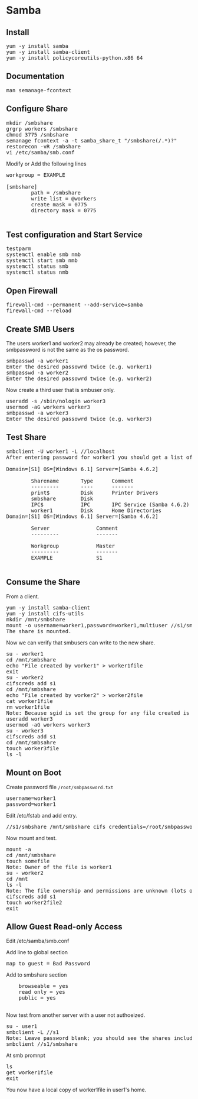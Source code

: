 # Samba

## Install

<pre>
yum -y install samba
yum -y install samba-client
yum -y install policycoreutils-python.x86_64
</pre>

## Documentation

<pre>
man semanage-fcontext
</pre>


## Configure Share

<pre>
mkdir /smbshare
grgrp workers /smbshare
chmod 3775 /smbshare
semanage fcontext -a -t samba_share_t "/smbshare(/.*)?"
restorecon -vR /smbshare
vi /etc/samba/smb.conf
</pre>

Modify or Add the following lines
<pre>
workgroup = EXAMPLE

[smbshare]
        path = /smbshare
        write list = @workers
        create mask = 0775
        directory mask = 0775

</pre>

## Test configuration and Start Service

<pre>
testparm
systemctl enable smb nmb
systemctl start smb nmb
systemctl status smb
systemctl status nmb
</pre>


## Open Firewall

<pre>
firewall-cmd --permanent --add-service=samba
firewall-cmd --reload
</pre>

## Create SMB Users

The users worker1 and worker2 may already be created; however, the smbpassword is not the same as the os password.

<pre>
smbpasswd -a worker1
Enter the desired passowrd twice (e.g. worker1)
smbpasswd -a worker2
Enter the desired passowrd twice (e.g. worker2)
</pre>

Now create a third user that is smbuser only.

<pre>
useradd -s /sbin/nologin worker3
usermod -aG workers worker3
smbpasswd -a worker3
Enter the desired passowrd twice (e.g. worker3)
</pre>


## Test Share

<pre>
smbclient -U worker1 -L //localhost
After entering password for worker1 you should get a list of share. For example:

Domain=[S1] OS=[Windows 6.1] Server=[Samba 4.6.2]

        Sharename       Type      Comment
        ---------       ----      -------
        print$          Disk      Printer Drivers
        smbshare        Disk      
        IPC$            IPC       IPC Service (Samba 4.6.2)
        worker1         Disk      Home Directories
Domain=[S1] OS=[Windows 6.1] Server=[Samba 4.6.2]

        Server               Comment
        ---------            -------

        Workgroup            Master
        ---------            -------
        EXAMPLE              S1

</pre>

</pre>


## Consume the Share

From a client.

<pre>
yum -y install samba-client
yum -y install cifs-utils
mkdir /mnt/smbshare
mount -o username=worker1,password=worker1,multiuser //s1/smbshare /mnt/smbshare
The share is mounted.
</pre>

Now we can verify that smbusers can write to the new share.

<pre>
su - worker1
cd /mnt/smbshare
echo "File created by worker1" > worker1file
exit
su - worker2
cifscreds add s1 
cd /mnt/smbshare
echo "File created by worker2" > worker2file
cat worker1file
rm worker1file 
Note: Because sgid is set the group for any file created is 'workers' and workers have rw access. Because sticky bit is set worker2 cannot remove worker1 owned files.
useradd worker3
usermod -aG workers worker3
su - worker3
cifscreds add s1
cd /mnt/smbsahre
touch worker3file
ls -l 
</pre>

## Mount on Boot 

Create password file `/root/smbpassword.txt`

<pre>
username=worker1
password=worker1
</pre>


Edit /etc/fstab and add entry.

<pre>
//s1/smbshare /mnt/smbshare cifs credentials=/root/smbpassword.txt,multiuser 0 0
</pre>

Now mount and test.

<pre>
mount -a
cd /mnt/smbshare
touch somefile
Note: Owner of the file is worker1
su - worker2
cd /mnt
ls -l
Note: The file ownership and permissions are unknown (lots of question marks)
cifscreds add s1
touch worker2file2
exit
</pre>


## Allow Guest Read-only Access

Edit /etc/samba/smb.conf

Add line to global section
<pre>
map to guest = Bad Password
</pre>

Add to smbshare section
<pre>
	browseable = yes
	read only = yes
	public = yes

</pre>

Now test from another server with a user not authoeized.
<pre>
su - user1
smbclient -L //s1
Note: Leave password blank; you should see the shares including smbshare
smbclient //s1/smbshare
</pre>

At smb promnpt
<pre>
ls
get worker1file
exit
</pre>

You now have a local copy of worker1file in user1's home.








